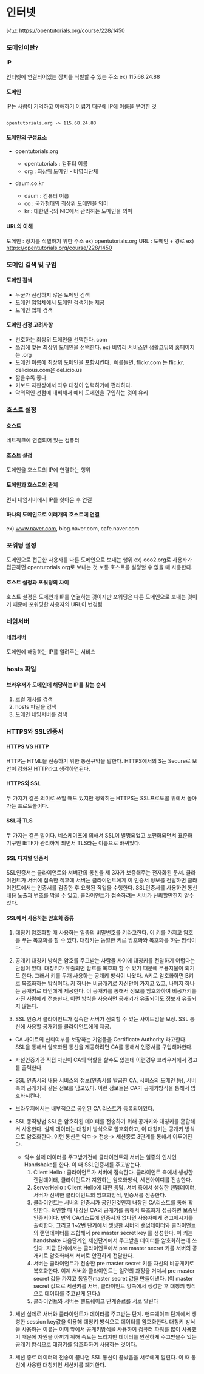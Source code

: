 # 인터넷
참고: https://opentutorials.org/course/228/1450

### 도메인이란?

#### IP  
인터넷에 연결되어있는 장치를 식별할 수 있는 주소 ex) 115.68.24.88

#### 도메인  
IP는 사람이 기억하고 이해하기 어렵기 때문에 IP에 이름을 부여한 것
<pre><code>
opentutorials.org -> 115.68.24.88
</code></pre>

#### 도메인의 구성요소  
* opentutorials.org  
    * opentutorials : 컴퓨터 이름  
    * org : 최상위 도메인 - 비영리단체  

* daum.co.kr
    * daum : 컴퓨터 이름
    * co :  국가형태의 최상위 도메인을 의미
    * kr : 대한민국의 NIC에서 관리하는 도메인을 의미

#### URL의 이해  
도메인 : 장치를 식별하기 위한 주소  ex) opentutorials.org
URL : 도메인 + 경로  ex) https://opentutorials.org/course/228/1450



### 도메인 검색 및 구입

#### 도메인 검색
- 누군가 선점하지 않은 도메인 검색 
- 도메인 입업체에서 도메인 검색기능 제공
- 도메인 업체 검색

#### 도메인 선정 고려사항
- 선호하는 최상위 도메인을 선택한다. com
- 쓰임에 맞는 최상위 도메인을 선택한다. ex) 비영리 서비스인 생활코딩의 홈페이지는 .org
- 도메인 이름에 최상위 도메인을 포함시킨다.    예를들면, flickr.com 는 flic.kr, delicious.com은 del.icio.us
- 짧을수록 좋다.
- 키보드 자판상에서 좌우 대칭이 입력하기에 편리하다.
- 악의적인 선점에 대비해서 예비 도메인을 구입하는 것이 유리


### 호스트 설정

#### 호스트
네트워크에 연결되어 있는 컴퓨터

#### 호스트 설정 
도메인을 호스트의 IP에 연결하는 행위

#### 도메인과 호스트의 관계
먼저 네임서버에서 IP를 찾아온 후 연결

#### 하나의 도메인으로 여러개의 호스트에 연결
ex) www.naver.com, blog.naver.com, cafe.naver.com



### 포워딩 설정

도메인으로 접근한 사용자를 다른 도메인으로 보내는 행위
ex) ooo2.org로 사용자가 접근하면 opentutorials.org로 보내는 것
보통 호스트를 설정할 수 없을 때 사용한다.

#### 호스트 설정과 포워딩의 차이
호스트 설정은 도메인과 IP를 연결하는 것이지만 포워딩은 다른 도메인으로 보내는 것이기 때문에 포워딩한 사용자의 URL이 변경됨



### 네임서버

#### 네임서버
도메인에 해당하는 IP를 알려주는 서비스


### hosts 파일

#### 브라우저가 도메인에 해당하는 IP를 찾는 순서
1. 로컬 캐시를 검색
2. hosts 파일을 검색
3. 도메인 네임서버를 검색


### HTTPS와 SSL인증서

#### HTTPS VS HTTP
HTTP는 HTML을 전송하기 위한 통신규약을 말한다. HTTPS에서의 S는 Secure로 보안이 강화된 HTTP라고 생각하면된다.


#### HTTPS와 SSL
두 가지가 같은 의미로 쓰일 때도 있지만 정확히는 HTTPS는 SSL프로토콜 위에서 돌아가는 프로토콜이다.

#### SSL과 TLS
두 가지는 같은 말이다. 네스케이프에 의해서 SSL이 발명되었고 보편화되면서 표준화 기구인 IETF가 관리하게 되면서 TLS라는 이름으로 바뀌었다.

#### SSL 디지털 인증서
SSL인증서는 클라이언트와 서버간의 통신을 제 3자가 보증해주는 전자화된 문서.
클라이언트가 서버에 접속한 직후에 서버는 클라이언트에게 이 인증서 정보를 전달하면 클라이언트에서는 인증서를 검증한 후 요청된 작업을 수행한다. SSL인증서를 사용하면 통신내용 노출과 변조를 막을 수 있고, 클라이언트가 접속하려는 서버가 신뢰할만한지 알수 있다. 

#### SSL에서 사용하는 암호화 종류
1. 대칭키
암호화할 때 사용하는 일종의 비밀번호를 키라고한다. 이 키를 가지고 암호를 푸는 복호화를 할 수 있다. 대칭키는 동일한 키로 암호화와 복호화를 하는 방식이다.

2. 공개키
대칭키 방식은 암호를 주고받는 사람들 사이에 대칭키를 전달하기 어렵다는 단점이 있다. 대칭키가 유출되면 암호를 복호화 할 수 있기 때문에 무용지물이 되기도 한다. 그래서 키를 두개 사용하는 공개키 방식이 나왔다. A키로 암호화하면 B키로 복호화하는 방식이다. 키 하나는 비공개키로 자신만이 가지고 있고, 나머지 하나는 공개키로 타인에게 제공한다. 이 공개키를 통해서 정보를 암호화하여 비공개키를 가진 사람에게 전송한다. 이런 방식을 사용하면 공개키가 유출되어도 정보가 유출되지 않는다. 

3. SSL 인증서
클라이언트가 접속한 서버가 신뢰할 수 있는 사이트임을 보장. SSL 통신에 사용할 공개키를 클라이언트에게 제공.

- CA
사이트의 신뢰여부를 보장하는 기업들을 Certificate Authority 라고한다. SSL을 통해서 암호화된 통신을 제공하려면 CA를 통해서 인증서를 구입해야한다. 

-  사설인증기관
직접 자신이 CA의 역할을 할수도 있는데 이런경우 브라우저에서 경고를 출력한다.

- SSL 인증서의 내용
서비스의 정보(인증서를 발급한 CA, 서비스의 도메인 등), 서버측의 공개키와 같은 정보를 담고있다. 이런 정보들은 CA가 공개키방식을 통해서 암호화시킨다.

- 브라우저에서는 내부적으로 공인된 CA 리스트가 등록되어있다.

- SSL 동작방법
SSL은 암호화된 데이터를 전송하기 위해 공개키와 대칭키를 혼합해서 사용한다. 실제 데이터는 대칭키 방식으로 암호화하고, 이 대칭키는 공개키 방식으로 암호화한다. 이런 통신은 악수-> 전송-> 세션종료 3단계를 통해서 이루어진다.
	- 악수 
실제 데이터를 주고받기전에 클라이언트와 서버는 일종의 인사인 Handshake를 한다. 이 때 SSL인증서를 주고받는다. 
		1. Client Hello : 클라이언트가 서버에 접속한다. 클라이언트 측에서 생성한 랜덤데이터, 클라이언트가 지원하는 암호화방식, 세션아이디를 전송한다.
		2. ServerHello : Client Hello에 대한 응답. 서버 측에서 생성한 랜덤데이터, 서버가 선택한 클라이언트의 암호화방식, 인증서를 전송한다.
		3. 클라이언트는 서버의 인증서가 공인된것인지 내장된 CA리스트를 통해 확인한다. 확인할 때 내장된 CA의 공개키를 통해서 복호화가 성공하면 보증된 인증서이다. 만약 CA리스트에 인증서가 없다면 사용자에게 경고메시지를 출력한다. 그리고 1~2번 단계에서 생성한 서버의 랜덤데이터와 클라이언트의 랜덤데이터를 조합해서 pre master secret key 를 생성한다. 이 키는 handshake 다음단계인 세션단계에서 주고받을 데이터를 암호화하는데 쓰인다. 지금 단계에서는 클라이언트에서 pre master secret 키를 서버의 공개키로 암호화해서 서버로 안전하게 전달한다.
		4. 서버는 클라이언트가 전송한 pre master secret 키를 자신의 비공개키로 복호화한다. 이제 서버와 클라이언트는 일련의 과정을 거쳐서 pre master secret 값을 가지고 동일한master secret 값을 만들어낸다.  (이 master secret 값으로 세션키를 서버, 클라이언트 양쪽에서 생성한 후 대칭키 방식으로 데이터를 주고받게 된다.)
		5. 클라이언트와 서버는 핸드쉐이크 단계종료를 서로 알린다 
 
2. 세션
실제로 서버와 클라이언트가 데이터를 주고받는 단계. 핸드쉐이크 단계에서 생성한 session key값을 이용해 대칭키 방식으로 데이터를 암호화한다.  대칭키 방식을 사용하는 이유는 이미 앞에서 공개키방식을 사용하여 컴퓨터 파워를 많이 사용했기 때문에 자원을 아끼기 위해 속도는 느리지만 데이터를 안전하게 주고받을수 있는 공개키 방식으로 대칭키를 암호화하여 사용하는 것이다.

3. 세션 종료
데이터의 전송이 끝나면 SSL 통신이 끝났음을 서로에게 알린다. 이 때 통신에 사용한 대칭키인 세션키를 폐기한다.
